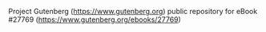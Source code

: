Project Gutenberg (https://www.gutenberg.org) public repository for eBook #27769 (https://www.gutenberg.org/ebooks/27769)
